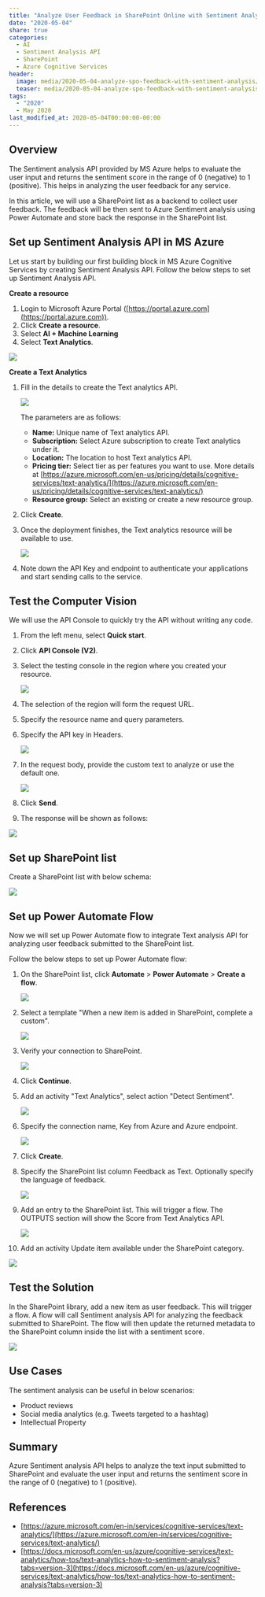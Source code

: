 ```yaml
---
title: "Analyze User Feedback in SharePoint Online with Sentiment Analysis API and Power Automate"
date: "2020-05-04"
share: true
categories:
  - AI
  - Sentiment Analysis API
  - SharePoint
  - Azure Cognitive Services
header:
  image: media/2020-05-04-analyze-spo-feedback-with-sentiment-analysis/17.png
  teaser: media/2020-05-04-analyze-spo-feedback-with-sentiment-analysis/17.png
tags:
  - "2020"
  - May 2020
last_modified_at: 2020-05-04T00:00:00-00:00
---
```


## Overview

The Sentiment analysis API provided by MS Azure helps to evaluate the user input and returns the sentiment score in the range of 0 (negative) to 1 (positive). This helps in analyzing the user feedback for any service.

In this article, we will use a SharePoint list as a backend to collect user feedback. The feedback will be then sent to Azure Sentiment analysis using Power Automate and store back the response in the SharePoint list.

## Set up Sentiment Analysis API in MS Azure

Let us start by building our first building block in MS Azure Cognitive Services by creating Sentiment Analysis API. Follow the below steps to set up Sentiment Analysis API.

**Create a resource**

1. Login to Microsoft Azure Portal ([https://portal.azure.com](https://portal.azure.com)).
2. Click **Create a resource**.
3. Select **AI + Machine Learning**
4. Select **Text Analytics**.

![](/media/2020-05-04-analyze-spo-feedback-with-sentiment-analysis/01.png)

**Create a Text Analytics**

1. Fill in the details to create the Text analytics API.

    ![](/media/2020-05-04-analyze-spo-feedback-with-sentiment-analysis/02.png)

    The parameters are as follows:

    - **Name:** Unique name of Text analytics API.
    - **Subscription:** Select Azure subscription to create Text analytics under it.
    - **Location:** The location to host Text analytics API.
    - **Pricing tier:** Select tier as per features you want to use. More details at [https://azure.microsoft.com/en-us/pricing/details/cognitive-services/text-analytics/](https://azure.microsoft.com/en-us/pricing/details/cognitive-services/text-analytics/)
    - **Resource group:** Select an existing or create a new resource group.

2. Click **Create**.
3. Once the deployment finishes, the Text analytics resource will be available to use.

    ![](/media/2020-05-04-analyze-spo-feedback-with-sentiment-analysis/03.png)

4. Note down the API Key and endpoint to authenticate your applications and start sending calls to the service.

## Test the Computer Vision

We will use the API Console to quickly try the API without writing any code.

1. From the left menu, select **Quick start**.
2. Click **API Console (V2)**.
3. Select the testing console in the region where you created your resource.

    ![](/media/2020-05-04-analyze-spo-feedback-with-sentiment-analysis/04.png)

4. The selection of the region will form the request URL.
5. Specify the resource name and query parameters.
6. Specify the API key in Headers.

    ![](/media/2020-05-04-analyze-spo-feedback-with-sentiment-analysis/05.png)

7. In the request body, provide the custom text to analyze or use the default one.

    ![](/media/2020-05-04-analyze-spo-feedback-with-sentiment-analysis/06.png)

8. Click **Send**.
9. The response will be shown as follows:

![](/media/2020-05-04-analyze-spo-feedback-with-sentiment-analysis/07.png)


## Set up SharePoint list

Create a SharePoint list with below schema:

![](/media/2020-05-04-analyze-spo-feedback-with-sentiment-analysis/08.png)


## Set up Power Automate Flow

Now we will set up Power Automate flow to integrate Text analysis API for analyzing user feedback submitted to the SharePoint list.

Follow the below steps to set up Power Automate flow:

1. On the SharePoint list, click **Automate** > **Power Automate** > **Create a flow**.

    ![](/media/2020-05-04-analyze-spo-feedback-with-sentiment-analysis/09.png)

2. Select a template "When a new item is added in SharePoint, complete a custom".

    ![](/media/2020-05-04-analyze-spo-feedback-with-sentiment-analysis/10.png)

3. Verify your connection to SharePoint.

    ![](/media/2020-05-04-analyze-spo-feedback-with-sentiment-analysis/11.png)

4. Click **Continue**.
5. Add an activity "Text Analytics", select action "Detect Sentiment".

    ![](/media/2020-05-04-analyze-spo-feedback-with-sentiment-analysis/12.png)

6. Specify the connection name, Key from Azure and Azure endpoint.

    ![](/media/2020-05-04-analyze-spo-feedback-with-sentiment-analysis/13.png)

7. Click **Create**.
8. Specify the SharePoint list column Feedback as Text. Optionally specify the language of feedback.

    ![](/media/2020-05-04-analyze-spo-feedback-with-sentiment-analysis/14.png)

9. Add an entry to the SharePoint list. This will trigger a flow. The OUTPUTS section will show the Score from Text Analytics API.

    ![](/media/2020-05-04-analyze-spo-feedback-with-sentiment-analysis/15.png)

10. Add an activity Update item available under the SharePoint category.

![](/media/2020-05-04-analyze-spo-feedback-with-sentiment-analysis/16.png)

## Test the Solution

In the SharePoint library, add a new item as user feedback. This will trigger a flow. A flow will call Sentiment analysis API for analyzing the feedback submitted to SharePoint. The flow will then update the returned metadata to the SharePoint column inside the list with a sentiment score.

![](/media/2020-05-04-analyze-spo-feedback-with-sentiment-analysis/17.png)

## Use Cases

The sentiment analysis can be useful in below scenarios:

- Product reviews
- Social media analytics (e.g. Tweets targeted to a hashtag)
- Intellectual Property

## Summary

Azure Sentiment analysis API helps to analyze the text input submitted to SharePoint and evaluate the user input and returns the sentiment score in the range of 0 (negative) to 1 (positive).

## References

- [https://azure.microsoft.com/en-in/services/cognitive-services/text-analytics/](https://azure.microsoft.com/en-in/services/cognitive-services/text-analytics/)
- [https://docs.microsoft.com/en-us/azure/cognitive-services/text-analytics/how-tos/text-analytics-how-to-sentiment-analysis?tabs=version-3](https://docs.microsoft.com/en-us/azure/cognitive-services/text-analytics/how-tos/text-analytics-how-to-sentiment-analysis?tabs=version-3)
